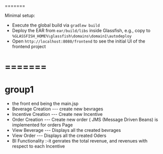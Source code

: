 =======

Minimal setup:

- Execute the global build via `gradlew build`
- Deploy the EAR from `ear/build/libs` inside Glassfish, e.g., copy to `%GLASSFISH_HOME%\glassfish\domains\domain1\autodeploy`
- Open `http://localhost:8080/frontend` to see the initial UI of the frontend project
 




=======
=======
# group1
- the front end being the main.jsp
- Beverage Creation  --- create new bevrages 
- Incentive Creation --- Create new Incentive
- Order Creation     --- Create new order ( JMS (Message Driven Beans) is implemented for orders Page
- View Beverage      --- Displays all the created bevrages 
- View Order         --- Displays all the created Oders
- BI Functionality     :-it genrates the total revenue, and revenues with respect to each Incentive




